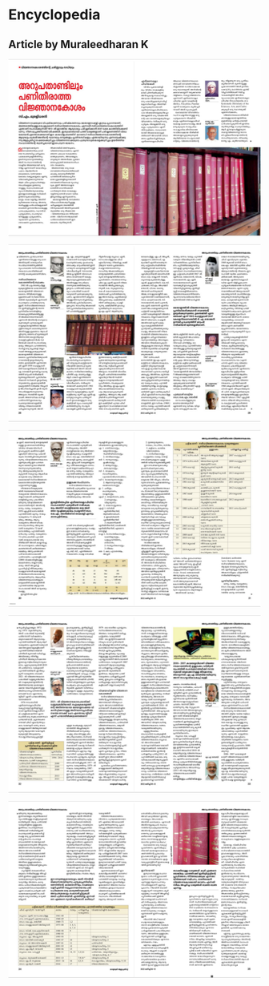 # Encyclopedia

## Article by Muraleedharan K

![](<../.gitbook/assets/image (123).png>)

![](<../.gitbook/assets/image (121) (1) (1).png>)

![](<../.gitbook/assets/image (125).png>)

![](<../.gitbook/assets/image (124).png>)

![](<../.gitbook/assets/image (120) (1).png>)
